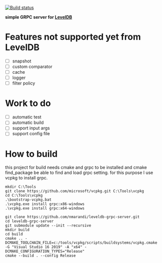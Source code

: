 [![Build status](https://ci.appveyor.com/api/projects/status/github/nmarandi/leveldb-grpc-server?branch=main&svg=true)](https://ci.appveyor.com/api/projects/status/github/nmarandi/)

**simple GRPC server for [LevelDB](https://github.com/google/leveldb)**

# Features not supported yet from LevelDB
- [ ]  snapshot
- [ ]  custom comparator
- [ ]  cache
- [ ]  logger
- [ ]  filter policy

# Work to do
- [ ]  automatic test
- [ ]  automatic build   
- [ ]  support input args 
- [ ]  support config file

# How to build

this project for build needs cmake and grpc to be installed and cmake find_package be able to find and load grpc setting.
for this purpose I use vcpkg to install grpc.

```
mkdir C:\Tools
git clone https://github.com/microsoft/vcpkg.git C:\Tools\vcpkg
cd C:\Tools\vcpkg
.\bootstrap-vcpkg.bat
.\vcpkg.exe install grpc:x86-windows
.\vcpkg.exe install grpc:x64-windows
```

```
git clone https://github.com/nmarandi/leveldb-grpc-server.git
cd leveldb-grpc-server
git submodule update --init --recursive
mkdir build
cd build
cmake .. -DCMAKE_TOOLCHAIN_FILE=c:/tools/vcpkg/scripts/buildsystems/vcpkg.cmake -G "Visual Studio 16 2019" -A "x64" -DCMAKE_CONFIGURATION_TYPES="Release"
cmake --build . --config Release
```

